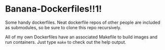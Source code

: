 # Banana-Dockerfiles!!1!
Some handy dockerfiles. Neat dockerfile repos of other people are included as submodules, so be sure to clone this repo recursively.

All of my own Dockerfiles have an associated Makefile to build images and run containers. Just type `make` to check out the help output.
